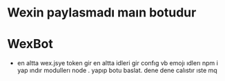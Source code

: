 # Wexin paylasmadı maın botudur

# WexBot

- en altta wex.jsye token gir en altta idleri gir confıg vb emojı ıdlerı npm i yap ındır modullerı node . yapıp botu baslat. dene dene calıstır ıste mq 
